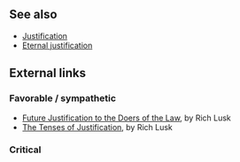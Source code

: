 
## See also

-   [Justification](Justification "Justification")
-   [Eternal justification](Eternal_justification "Eternal justification")

## External links

### Favorable / sympathetic

-   [Future Justification to the Doers of the Law](http://www.hornes.org/theologia/content/rich_lusk/future_justification_to_the_doers_of_the_law.htm),
    by Rich Lusk
-   [The Tenses of Justification](http://www.hornes.org/theologia/content/rich_lusk/the_tenses_of_justification.htm),
    by Rich Lusk

### Critical



